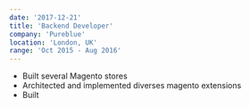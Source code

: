 ```yaml
---
date: '2017-12-21'
title: 'Backend Developer'
company: 'Pureblue'
location: 'London, UK'
range: 'Oct 2015 - Aug 2016'
---
```


- Built several Magento stores
- Architected and implemented diverses magento extensions
- Built 